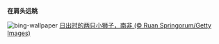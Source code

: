 
**在肩头远眺**

![bing-wallpaper](https://www.bing.com/th?id=OHR.LionCubs_ZH-CN8538754038_1920x1080.jpg)
[日出时的两只小狮子，南非 (© Ruan Springorum/Getty Images)](https://www.bing.com/search?q=%E7%8B%AE%E5%AD%90&amp;form=hpcapt&amp;mkt=zh-cn)
  